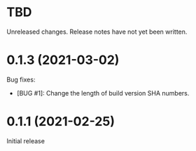 # TBD

Unreleased changes. Release notes have not yet been written.

# 0.1.3 (2021-03-02)

Bug fixes:

- [BUG #1]: Change the length of build version SHA numbers.


# 0.1.1 (2021-02-25)

Initial release
